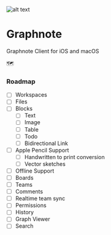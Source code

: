
![alt text](https://raw.githubusercontent.com/graphnote-io/graphnote/master/graphnote_128.png)

# Graphnote
Graphnote Client for iOS and macOS


🗺️
### Roadmap

- [ ] Workspaces
- [ ] Files
- [ ] Blocks
  - [ ] Text
  - [ ] Image
  - [ ] Table
  - [ ] Todo
  - [ ] Bidirectional Link
- [ ] Apple Pencil Support
  - [ ] Handwritten to print conversion
  - [ ] Vector sketches
- [ ] Offline Support
- [ ] Boards
- [ ] Teams
- [ ] Comments
- [ ] Realtime team sync
- [ ] Permissions
- [ ] History
- [ ] Graph Viewer
- [ ] Search
